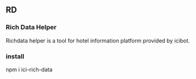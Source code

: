 ## RD 
### Rich Data Helper
Richdata helper is a tool for hotel information platform provided by icibot.


### install
npm i ici-rich-data